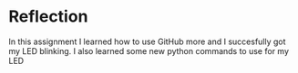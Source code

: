 # Reflection  
In this assignment I learned how to use GitHub more and I succesfully got my LED blinking. I also learned some new python commands to use for my LED
